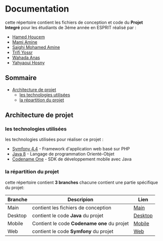 #  Documentation
cette répertoire contient les fichiers de conception et code du **Projet Integré** pour les étudiants de 3éme année en ESPRIT réalisé par :
- [Hamed Houcem](https://github.com/houcemhamed453) 
- [Mami Amine](https://github.com/maminizer) 
- [Saighi Mohamed Amine](https://github.com/amine01-swervo) 
- [Trifi Yossr](https://github.com/yossr-tr) 
- [Wahada Anas](https://github.com/houcemhamed453) 
- [Yahyaoui Hosny](https://github.com/hosniyahyaoui) 

##  Sommaire
- [Architecture de projet](https://github.com/maminizer/hexacoders#architecture-de-projet)
  - [les technologies utilisées](https://github.com/maminizer/hexacoders#les-technologies-utilis%C3%A9es)
  - [la répartition du projet ](https://github.com/maminizer/hexacoders#la-r%C3%A9partition-du-projet)
##  Architecture de projet

###  les technologies utilisées
les technologies utilisées pour réaliser ce projet :
- [Symfony 4.4](https://symfony.com/) - Framework d'application web basé sur PHP
- [Java 8](https://www.java.com/en/) - Langage de programmation Orienté-Objet
- [Codename One](https://www.codenameone.com/) - SDK de développement mobile avec Java

###  la répartition du projet
cette répertoire contient **3 branches** chacune contient une partie spécifique du projet:

| Branche | Descripion| Lien 
| ------ | ------ |------ |
| Main |contient les fichiers de conception | [Main][main] 
| Desktop |contient le code **Java** du projet| [Desktop][desktop]  |
| Mobile| Contient le code **Codename one** du projet |[Mobile][mobile]  |
| Web | contient le code **Symfony** du projet |[Web][web]  |


[main]: <https://github.com/maminizer/hexacoders/tree/main>
[desktop]: <https://github.com/maminizer/hexacoders/tree/Desktop>
[mobile]: <https://github.com/maminizer/hexacoders/tree/Mobile>
[web]: <https://github.com/maminizer/hexacoders/tree/Web>
